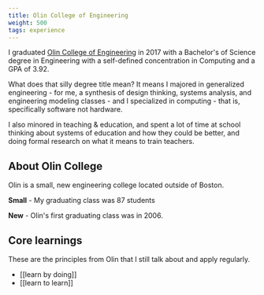 ```yaml
---
title: Olin College of Engineering
weight: 500
tags: experience
---
```


I graduated [Olin College of Engineering](https://www.olin.edu/) in 2017 with a Bachelor's of Science degree in Engineering with a self-defined concentration in Computing and a GPA of 3.92.

What does that silly degree title mean?  It means I majored in generalized engineering - for me, a synthesis of design thinking, systems analysis, and engineering modeling classes - and I specialized in computing - that is, specifically software not hardware.

I also minored in teaching & education, and spent a lot of time at school thinking about systems of education and how they could be better, and doing formal research on what it means to train teachers.

## About Olin College

Olin is a small, new engineering college located outside of Boston.

**Small** - My graduating class was 87 students

**New** - Olin's first graduating class was in 2006.

## Core learnings

These are the principles from Olin that I still talk about and apply regularly.

- [[learn by doing]]
- [[learn to learn]]
